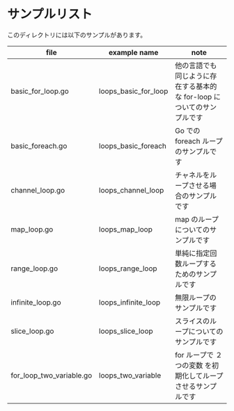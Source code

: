 # サンプルリスト

このディレクトリには以下のサンプルがあります。

| file                     | example name         | note                                                                   |
| ------------------------ | -------------------- | ---------------------------------------------------------------------- |
| basic_for_loop.go        | loops_basic_for_loop | 他の言語でも同じように存在する基本的な for-loop についてのサンプルです |
| basic_foreach.go         | loops_basic_foreach  | Go での foreach ループのサンプルです                                   |
| channel_loop.go          | loops_channel_loop   | チャネルをループさせる場合のサンプルです                               |
| map_loop.go              | loops_map_loop       | map のループについてのサンプルです                                     |
| range_loop.go            | loops_range_loop     | 単純に指定回数ループするためのサンプルです                             |
| infinite_loop.go         | loops_infinite_loop  | 無限ループのサンプルです                                               |
| slice_loop.go            | loops_slice_loop     | スライスのループについてのサンプルです                                 |
| for_loop_two_variable.go | loops_two_variable   | for ループで ２つの変数 を初期化してループさせるサンプルです           |
